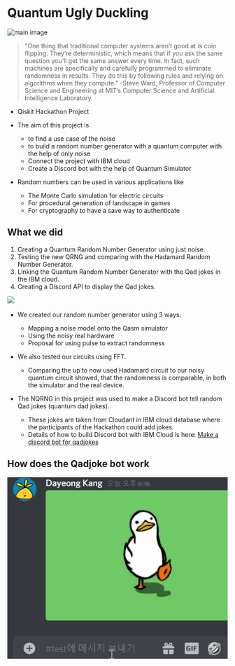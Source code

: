 # Quantum Ugly Duckling

![main image](https://user-images.githubusercontent.com/62553200/95587358-ea6a7580-0a7c-11eb-991b-278c625da3de.png)

>"One thing that traditional computer systems aren’t good at is coin flipping. They’re deterministic, which means that if you ask the same question you’ll get the same answer every time. In fact, such machines are specifically and carefully programmed to eliminate randomness in results. They do this by following rules and relying on algorithms when they compute.” -Steve Ward, Professor of Computer Science and Engineering at MIT’s Computer Science and Artificial Intelligence Laboratory.

- Qiskit Hackathon Project
- The aim of this project is
  - to find a use case of the noise
  - to build a random number generator with a quantum computer with the help of only noise
  - Connect the project with IBM cloud
  - Create a Discord bot with the help of Quantum Simulator
  
- Random numbers can be used in various applications like 
  - The Monte Carlo simulation for electric circuits
  - For procedural generation of landscape in games
  - For cryptography to have a save way to authenticate

## What we did

1. Creating a Quantum Random Number Generator using just noise.
2. Testing the new QRNG and comparing with the Hadamard Random Number Generator.
3. Linking the Quantum Random Number Generator with the Qad jokes in the IBM cloud.
4. Creating a Discord API to display the Qad jokes.

<img src="https://user-images.githubusercontent.com/62553200/95588812-da539580-0a7e-11eb-949e-0f90c8be7f4b.png" width="700">

- We created our random number generator using 3 ways:
  - Mapping a noise model onto the Qasm simulator
  - Using the noisy real hardware
  - Proposal for using pulse to extract randomness

- We also tested our circuits using FFT.
  - Comparing the up to now used Hadamard circuit to our noisy quantum circuit showed, that the randomness is comparable, in both the simulator and the real device.

- The NQRNG in this project was used to make a Discord bot tell random Qad jokes (quantum dad jokes).
  - These jokes are taken from Cloudant in IBM cloud database where the participants of the Hackathon could add jokes.
  - Details of how to build Discord bot with IBM Cloud is here: [Make a discord bot for qadjokes](https://tula3and.github.io/hackathon/hackathon-discord/#)

## How does the Qadjoke bot work

![bot](images/discord_test.gif)
